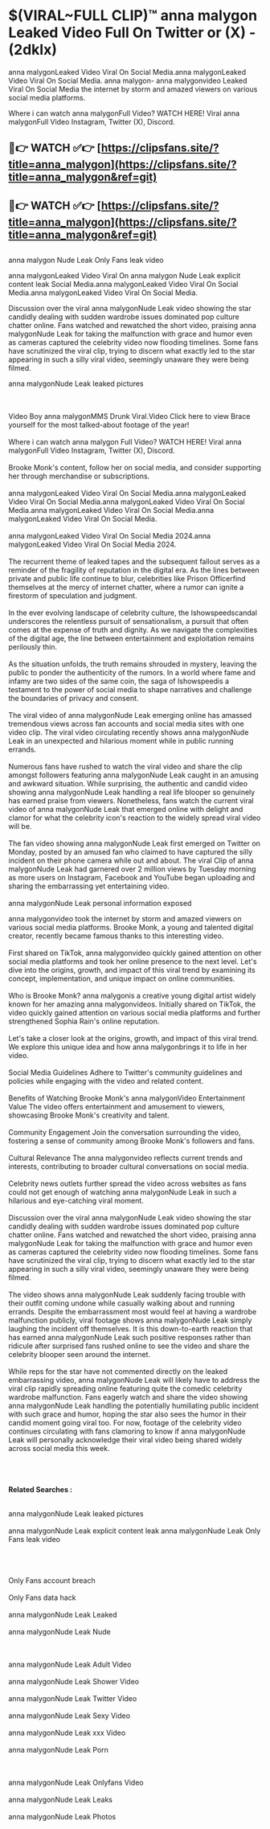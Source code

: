 #  $(VIRAL~FULL CLIP)™ anna malygon Leaked Video Full On Twitter or (X)  - (2dklx)

anna malygonLeaked Video Viral On Social Media.anna malygonLeaked Video Viral On Social Media.
anna malygon- anna malygonvideo Leaked Viral On Social Media the internet by storm and amazed viewers on various social media platforms.

Where i can watch anna malygonFull Video? WATCH HERE! Viral anna malygonFull Video Instagram, Twitter (X), Discord.

## 🔴👉 WATCH ✅👉 [https://clipsfans.site/?title=anna_malygon](https://clipsfans.site/?title=anna_malygon&ref=git)


## 🔴👉 WATCH ✅👉 [https://clipsfans.site/?title=anna_malygon](https://clipsfans.site/?title=anna_malygon&ref=git)
##


anna malygon Nude Leak Only Fans leak video 


anna malygonLeaked Video Viral On  anna malygon Nude Leak explicit content leak Social Media.anna malygonLeaked Video Viral On Social Media.anna malygonLeaked Video Viral On Social Media.



Discussion over the viral anna malygonNude Leak video showing the star candidly dealing with sudden wardrobe issues dominated pop culture chatter online. Fans watched and rewatched the short video, praising anna malygonNude Leak for taking the malfunction with grace and humor even as cameras captured the celebrity video now flooding timelines. Some fans have scrutinized the viral clip, trying to discern what exactly led to the star appearing in such a silly viral video, seemingly unaware they were being filmed.


anna malygonNude Leak leaked pictures


  <br>

  <br>
Video Boy anna malygonMMS Drunk Viral.Video Click here to view Brace yourself for the most talked-about footage of the year!
<br><br>
Where i can watch anna malygon Full Video? WATCH HERE! Viral anna malygonFull Video Instagram, Twitter (X), Discord.
<br><br>
Brooke Monk's content, follow her on social media, and consider supporting her through merchandise or subscriptions.
<br><br>
anna malygonLeaked Video Viral On Social Media.anna malygonLeaked Video Viral On Social Media.anna malygonLeaked Video Viral On Social Media.anna malygonLeaked Video Viral On Social Media.anna malygonLeaked Video Viral On Social Media.
<br><br>
anna malygonLeaked Video Viral On Social Media 2024.anna malygonLeaked Video Viral On Social Media 2024.
<br><br>
The recurrent theme of leaked tapes and the subsequent fallout serves as a reminder of the fragility of reputation in the digital era. As the lines between private and public life continue to blur, celebrities like Prison Officerfind themselves at the mercy of internet chatter, where a rumor can ignite a firestorm of speculation and judgment.
<br><br>
In the ever evolving landscape of celebrity culture, the Ishowspeedscandal underscores the relentless pursuit of sensationalism, a pursuit that often comes at the expense of truth and dignity. As we navigate the complexities of the digital age, the line between entertainment and exploitation remains perilously thin.
<br><br>
As the situation unfolds, the truth remains shrouded in mystery, leaving the public to ponder the authenticity of the rumors. In a world where fame and infamy are two sides of the same coin, the saga of Ishowspeedis a testament to the power of social media to shape narratives and challenge the boundaries of privacy and consent.
<br><br>
The viral video of anna malygonNude Leak emerging online has amassed tremendous views across fan accounts and social media sites with one video clip. The viral video circulating recently shows anna malygonNude Leak in an unexpected and hilarious moment while in public running errands.
<br><br>
Numerous fans have rushed to watch the viral video and share the clip amongst followers featuring anna malygonNude Leak caught in an amusing and awkward situation. While surprising, the authentic and candid video showing anna malygonNude Leak handling a real life blooper so genuinely has earned praise from viewers. Nonetheless, fans watch the current viral video of anna malygonNude Leak that emerged online with delight and clamor for what the celebrity icon's reaction to the widely spread viral video will be.
<br><br>
The fan video showing anna malygonNude Leak first emerged on Twitter on Monday, posted by an amused fan who claimed to have captured the silly incident on their phone camera while out and about. The viral Clip of anna malygonNude Leak had garnered over 2 million views by Tuesday morning as more users on Instagram, Facebook and YouTube began uploading and sharing the embarrassing yet entertaining video.
<br><br>
anna malygonNude Leak personal information exposed

anna malygonvideo took the internet by storm and amazed viewers on various social media platforms. Brooke Monk, a young and talented digital creator, recently became famous thanks to this interesting video.
<br><br>
First shared on TikTok, anna malygonvideo quickly gained attention on other social media platforms and took her online presence to the next level. Let's dive into the origins, growth, and impact of this viral trend by examining its concept, implementation, and unique impact on online communities.
<br><br>
Who is Brooke Monk? anna malygonis a creative young digital artist widely known for her amazing anna malygonvideos. Initially shared on TikTok, the video quickly gained attention on various social media platforms and further strengthened Sophia Rain's online reputation.
<br><br>
Let's take a closer look at the origins, growth, and impact of this viral trend. We explore this unique idea and how anna malygonbrings it to life in her video.
<br><br>
Social Media Guidelines Adhere to Twitter's community guidelines and policies while engaging with the video and related content.
<br><br>
Benefits of Watching Brooke Monk's anna malygonVideo Entertainment Value The video offers entertainment and amusement to viewers, showcasing Brooke Monk's creativity and talent.
<br><br>
Community Engagement Join the conversation surrounding the video, fostering a sense of community among Brooke Monk's followers and fans.
<br><br>
Cultural Relevance The anna malygonvideo reflects current trends and interests, contributing to broader cultural conversations on social media.
<br><br>
Celebrity news outlets further spread the video across websites as fans could not get enough of watching anna malygonNude Leak in such a hilarious and eye-catching viral moment.
<br><br>
Discussion over the viral anna malygonNude Leak video showing the star candidly dealing with sudden wardrobe issues dominated pop culture chatter online. Fans watched and rewatched the short video, praising anna malygonNude Leak for taking the malfunction with grace and humor even as cameras captured the celebrity video now flooding timelines. Some fans have scrutinized the viral clip, trying to discern what exactly led to the star appearing in such a silly viral video, seemingly unaware they were being filmed.
<br><br>
The video shows anna malygonNude Leak suddenly facing trouble with their outfit coming undone while casually walking about and running errands. Despite the embarrassment most would feel at having a wardrobe malfunction publicly, viral footage shows anna malygonNude Leak simply laughing the incident off themselves. It is this down-to-earth reaction that has earned anna malygonNude Leak such positive responses rather than ridicule after surprised fans rushed online to see the video and share the celebrity blooper seen around the internet.
<br><br>
While reps for the star have not commented directly on the leaked embarrassing video, anna malygonNude Leak will likely have to address the viral clip rapidly spreading online featuring quite the comedic celebrity wardrobe malfunction. Fans eagerly watch and share the video showing anna malygonNude Leak handling the potentially humiliating public incident with such grace and humor, hoping the star also sees the humor in their candid moment going viral too. For now, footage of the celebrity video continues circulating with fans clamoring to know if anna malygonNude Leak will personally acknowledge their viral video being shared widely across social media this week.
<br><br>

<br><br>
<strong>Related Searches :</strong>
<br><br>

anna malygonNude Leak leaked pictures
<br><br>
anna malygonNude Leak explicit content leak
anna malygonNude Leak Only Fans leak video
<br><br>

<br><br>
Only Fans account breach
<br><br>
Only Fans data hack
<br><br>
anna malygonNude Leak Leaked
<br><br>
anna malygonNude Leak Nude

<br><br>
anna malygonNude Leak Adult Video
<br><br>
anna malygonNude Leak Shower Video
<br><br>
anna malygonNude Leak Twitter Video
<br><br>
anna malygonNude Leak Sexy Video
<br><br>
anna malygonNude Leak xxx Video
<br><br>
anna malygonNude Leak Porn

<br><br>
anna malygonNude Leak Onlyfans Video
<br><br>
anna malygonNude Leak Leaks
<br><br>
anna malygonNude Leak Photos